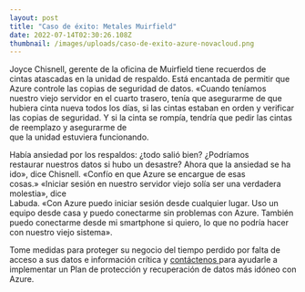 ```yaml
---
layout: post
title: "Caso de éxito: Metales Muirfield"
date: 2022-07-14T02:30:26.108Z
thumbnail: /images/uploads/caso-de-exito-azure-novacloud.png
---
```

Joyce Chisnell, gerente de la oficina de Muirfield tiene recuerdos de cintas atascadas en la unidad de respaldo. Está encantada de permitir que Azure controle las copias de seguridad de datos. «Cuando teníamos nuestro viejo servidor en el cuarto trasero, tenía que asegurarme de que hubiera cinta nueva todos los días, si las cintas estaban en orden y verificar las copias de seguridad. Y si la cinta se rompía, tendría que pedir las cintas de reemplazo y asegurarme de\
que la unidad estuviera funcionando.

Había ansiedad por los respaldos: ¿todo salió bien? ¿Podríamos restaurar nuestros datos si hubo un desastre? Ahora que la ansiedad se ha ido», dice Chisnell. «Confío en que Azure se encargue de esas cosas.» «Iniciar sesión en nuestro servidor viejo solía ser una verdadera molestia», dice\
Labuda. «Con Azure puedo iniciar sesión desde cualquier lugar. Uso un equipo desde casa y puedo conectarme sin problemas con Azure. También puedo conectarme desde mi smartphone si quiero, lo que no podría hacer con nuestro viejo sistema».

Tome medidas para proteger su negocio del tiempo perdido por falta de acceso a sus datos e información crítica y [contáctenos ](https://novacloud.business/contacto)para ayudarle a implementar un Plan de protección y recuperación de datos más idóneo con Azure.